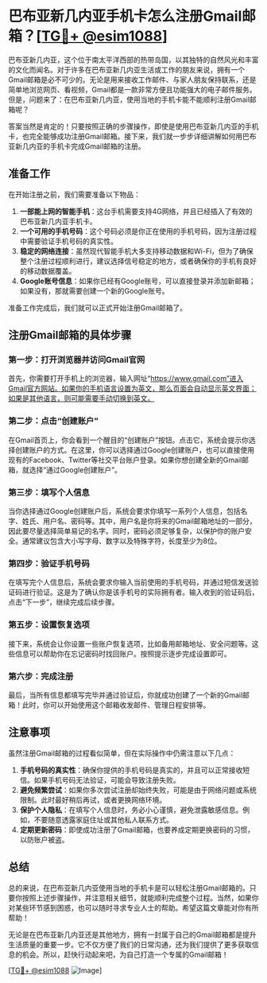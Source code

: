 # 巴布亚新几内亚手机卡怎么注册Gmail邮箱？[[TG💪+ @esim1088](https://t.me/s/esim1088)]

巴布亚新几内亚，这个位于南太平洋西部的热带岛国，以其独特的自然风光和丰富的文化而闻名。对于许多在巴布亚新几内亚生活或工作的朋友来说，拥有一个Gmail邮箱是必不可少的。无论是用来接收工作邮件、与家人朋友保持联系，还是简单地浏览网页、看视频，Gmail都是一款非常方便且功能强大的电子邮件服务。但是，问题来了：在巴布亚新几内亚，使用当地的手机卡能不能顺利注册Gmail邮箱呢？

答案当然是肯定的！只要按照正确的步骤操作，即使是使用巴布亚新几内亚的手机卡，也完全能够成功注册Gmail邮箱。接下来，我们就一步步详细讲解如何用巴布亚新几内亚的手机卡完成Gmail邮箱的注册。

## 准备工作

在开始注册之前，我们需要准备以下物品：

1. **一部能上网的智能手机**：这台手机需要支持4G网络，并且已经插入了有效的巴布亚新几内亚手机卡。
2. **一个可用的手机号码**：这个号码必须是你正在使用的手机号码，因为注册过程中需要验证手机号码的真实性。
3. **稳定的网络连接**：虽然现代智能手机大多支持移动数据和Wi-Fi，但为了确保整个注册过程顺利进行，建议选择信号稳定的地方，或者确保你的手机有良好的移动数据覆盖。
4. **Google账号信息**：如果你已经有Google账号，可以直接登录并添加新邮箱；如果没有，那就需要创建一个新的Google账号。

准备工作完成后，我们就可以正式开始注册Gmail邮箱了。

## 注册Gmail邮箱的具体步骤

### 第一步：打开浏览器并访问Gmail官网

首先，你需要打开手机上的浏览器，输入网址“https://www.gmail.com”进入Gmail官方网站。如果你的手机语言设置为英文，那么页面会自动显示英文界面；如果是其他语言，则可能需要手动切换到英文。

### 第二步：点击“创建账户”

在Gmail首页上，你会看到一个醒目的“创建账户”按钮。点击它，系统会提示你选择创建账户的方式。在这里，你可以选择通过Google创建账户，也可以直接使用现有的Facebook、Twitter等社交平台账户登录。如果你想创建全新的Gmail邮箱，就选择“通过Google创建账户”。

### 第三步：填写个人信息

当你选择通过Google创建账户后，系统会要求你填写一系列个人信息，包括名字、姓氏、用户名、密码等。其中，用户名是你将来的Gmail邮箱地址的一部分，因此要尽量选择简单易记的名字。同时，密码必须足够复杂，以保护你的账户安全。通常建议包含大小写字母、数字以及特殊字符，长度至少为8位。

### 第四步：验证手机号码

在填写完个人信息后，系统会要求你输入当前使用的手机号码，并通过短信发送验证码进行验证。这是为了确认你是该手机号的实际拥有者。输入收到的验证码后，点击“下一步”，继续完成后续步骤。

### 第五步：设置恢复选项

接下来，系统会让你设置一些账户恢复选项，比如备用邮箱地址、安全问题等。这些信息可以帮助你在忘记密码时找回账户。按照提示逐步完成设置即可。

### 第六步：完成注册

最后，当所有信息都填写完毕并通过验证后，你就成功创建了一个新的Gmail邮箱！此时，你可以开始使用这个邮箱收发邮件、管理日程安排等。

## 注意事项

虽然注册Gmail邮箱的过程看似简单，但在实际操作中仍需注意以下几点：

1. **手机号码的真实性**：确保你提供的手机号码是真实的，并且可以正常接收短信。如果手机号码无法验证，可能会导致注册失败。
2. **避免频繁尝试**：如果你多次尝试注册却始终失败，可能是由于网络问题或系统限制。此时最好稍后再试，或者更换网络环境。
3. **保护个人隐私**：在填写个人信息时，务必小心谨慎，避免泄露敏感信息。例如，不要随意透露家庭住址或其他私人联系方式。
4. **定期更新密码**：即使成功注册了Gmail邮箱，也要养成定期更换密码的习惯，以防账户被盗。

## 总结

总的来说，在巴布亚新几内亚使用当地的手机卡是可以轻松注册Gmail邮箱的。只要你按照上述步骤操作，并注意相关细节，就能顺利完成整个过程。当然，如果你对某些环节感到困惑，也可以随时寻求专业人士的帮助。希望这篇文章能对你有所帮助！

无论是在巴布亚新几内亚还是其他地方，拥有一封属于自己的Gmail邮箱都是提升生活质量的重要一步。它不仅方便了我们的日常沟通，还为我们提供了更多获取信息的机会。所以，赶快行动起来吧，为自己打造一个专属的Gmail邮箱！

[[TG💪+ @esim1088](https://t.me/s/esim1088) ![Image](https://i.postimg.cc/4NQfJmqS/Snipaste-2025-05-13-00-14-12.png)]